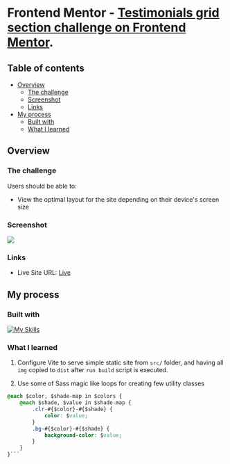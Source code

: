 # Frontend Mentor - [Testimonials grid section challenge on Frontend Mentor](https://www.frontendmentor.io/challenges/testimonials-grid-section-Nnw6J7Un7).

## Table of contents

- [Overview](#overview)
  - [The challenge](#the-challenge)
  - [Screenshot](#screenshot)
  - [Links](#links)
- [My process](#my-process)
  - [Built with](#built-with)
  - [What I learned](#what-i-learned)

## Overview

### The challenge

Users should be able to:

- View the optimal layout for the site depending on their device's screen size

### Screenshot

![](https://i.imgur.com/c0bG6oO.png)

### Links

- Live Site URL: [Live](https://solracss.github.io/fem-testimonials-grid-section/)

## My process

### Built with

[![My Skills](https://skillicons.dev/icons?i=html,css,sass,vscode,vite)](https://skillicons.dev)

### What I learned

1. Configure Vite to serve simple static site from `src/` folder, and having all `img` copied to `dist` after `run build` script is executed.

2. Use some of Sass magic like loops for creating few utility classes

````css
@each $color, $shade-map in $colors {
	@each $shade, $value in $shade-map {
		.clr-#{$color}-#{$shade} {
			color: $value;
		}
		.bg-#{$color}-#{$shade} {
			background-color: $value;
		}
	}
}```
````
